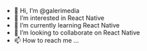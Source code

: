 - 👋 Hi, I’m @galerimedia
- 👀 I’m interested in React Native
- 🌱 I’m currently learning React Native
- 💞️ I’m looking to collaborate on React Native
- 📫 How to reach me ...

<!---
galerimedia/galerimedia is a ✨ special ✨ repository because its `README.md` (this file) appears on your GitHub profile.
You can click the Preview link to take a look at your changes.
--->
